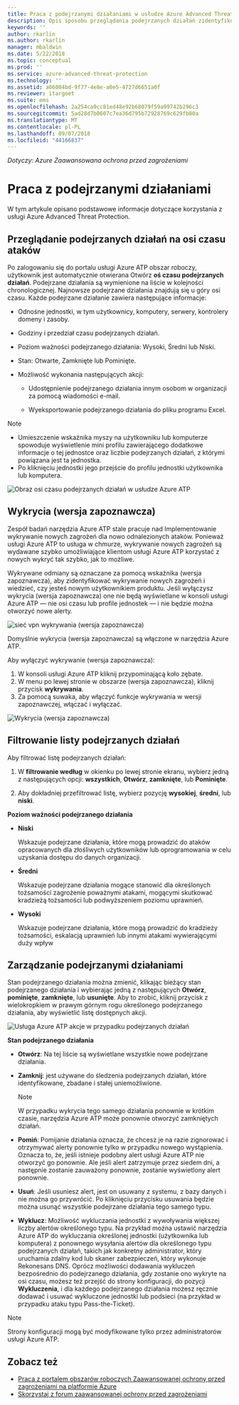 ```yaml
---
title: Praca z podejrzanymi działaniami w usłudze Azure Advanced Threat Protection | Dokumentacja firmy Microsoft
description: Opis sposobu przeglądania podejrzanych działań zidentyfikowanych przez narzędzia Azure ATP
keywords: ''
author: rkarlin
ms.author: rkarlin
manager: mbaldwin
ms.date: 5/22/2018
ms.topic: conceptual
ms.prod: ''
ms.service: azure-advanced-threat-protection
ms.technology: ''
ms.assetid: a06004bd-9f77-4e8e-a0e5-4727d6651a0f
ms.reviewer: itargoet
ms.suite: ems
ms.openlocfilehash: 2a254ca9cc81ed48e92b68079f59a99742b296c3
ms.sourcegitcommit: 5ad28d7b0607c7ea36d795b72928769c629fb80a
ms.translationtype: MT
ms.contentlocale: pl-PL
ms.lasthandoff: 09/07/2018
ms.locfileid: "44166837"
---
```

*Dotyczy: Azure Zaawansowana ochrona przed zagrożeniami*



# <a name="working-with-suspicious-activities"></a>Praca z podejrzanymi działaniami
W tym artykule opisano podstawowe informacje dotyczące korzystania z usługi Azure Advanced Threat Protection.

## Przeglądanie podejrzanych działań na osi czasu ataków <a name="review-suspicious-activities-on-the-attack-time-line"></a>
Po zalogowaniu się do portalu usługi Azure ATP obszar roboczy, użytkownik jest automatycznie otwierana Otwórz **oś czasu podejrzanych działań**. Podejrzane działania są wymienione na liście w kolejności chronologicznej. Najnowsze podejrzane działania znajdują się u góry osi czasu.
Każde podejrzane działanie zawiera następujące informacje:

-   Odnośne jednostki, w tym użytkownicy, komputery, serwery, kontrolery domeny i zasoby.

-   Godziny i przedział czasu podejrzanych działań.

-   Poziom ważności podejrzanego działania: Wysoki, Średni lub Niski.

-   Stan: Otwarte, Zamknięte lub Pominięte.

-   Możliwość wykonania następujących akcji:

    -   Udostępnienie podejrzanego działania innym osobom w organizacji za pomocą wiadomości e-mail.

    -   Wyeksportowanie podejrzanego działania do pliku programu Excel.

> [!NOTE]
> -   Umieszczenie wskaźnika myszy na użytkowniku lub komputerze spowoduje wyświetlenie mini profilu zawierającego dodatkowe informacje o tej jednostce oraz liczbie podejrzanych działań, z którymi powiązana jest ta jednostka.
> -   Po kliknięciu jednostki jego przejście do profilu jednostki użytkownika lub komputera.

![Obraz osi czasu podejrzanych działań w usłudze Azure ATP](media/atp-sa-timeline.png)

## Wykrycia (wersja zapoznawcza)<a name="preview-detections"></a>

Zespół badań narzędzia Azure ATP stale pracuje nad Implementowanie wykrywanie nowych zagrożeń dla nowo odnalezionych ataków. Ponieważ usługi Azure ATP to usługa w chmurze, wykrywanie nowych zagrożeń są wydawane szybko umożliwiające klientom usługi Azure ATP korzystać z nowych wykryć tak szybko, jak to możliwe.

Wykrywane odmiany są oznaczane za pomocą wskaźnika (wersja zapoznawcza), aby zidentyfikować wykrywanie nowych zagrożeń i wiedzieć, czy jesteś nowym użytkownikiem produktu. Jeśli wyłączysz wykrycia (wersja zapoznawcza) one nie będą wyświetlane w konsoli usługi Azure ATP — nie osi czasu lub profile jednostek — i nie będzie można otworzyć nowe alerty.

![sieć vpn wykrywania (wersja zapoznawcza)](./media/preview-detection-vpn.png) 

Domyślnie wykrycia (wersja zapoznawcza) są włączone w narzędzia Azure ATP. 

Aby wyłączyć wykrywanie (wersja zapoznawcza):

1. W konsoli usługi Azure ATP kliknij przypominającą koło zębate.
2. W menu po lewej stronie w obszarze (wersja zapoznawcza), kliknij przycisk **wykrywania**.
3. Za pomocą suwaka, aby włączyć funkcje wykrywania w wersji zapoznawczej, włączać i wyłączać.
 
![Wykrycia (wersja zapoznawcza)](./media/preview-detections.png) 


## <a name="filter-suspicious-activities-list"></a>Filtrowanie listy podejrzanych działań
Aby filtrować listę podejrzanych działań:

1.  W **filtrowanie według** w okienku po lewej stronie ekranu, wybierz jedną z następujących opcji: **wszystkich**, **Otwórz**, **zamknięte**, lub **Pominięte**.

2.  Aby dokładniej przefiltrować listę, wybierz pozycję **wysokiej**, **średni**, lub **niski**.

**Poziom ważności podejrzanego działania**

-   **Niski**

    Wskazuje podejrzane działania, które mogą prowadzić do ataków opracowanych dla złośliwych użytkowników lub oprogramowania w celu uzyskania dostępu do danych organizacji.

-   **Średni**

    Wskazuje podejrzane działania mogące stanowić dla określonych tożsamości zagrożenie poważnymi atakami, mogącymi skutkować kradzieżą tożsamości lub podwyższeniem poziomu uprawnień.

-   **Wysoki**

    Wskazuje podejrzane działania, które mogą prowadzić do kradzieży tożsamości, eskalacją uprawnień lub innymi atakami wywierającymi duży wpływ




## <a name="managing-suspicious-activities"></a>Zarządzanie podejrzanymi działaniami
Stan podejrzanego działania można zmienić, klikając bieżący stan podejrzanego działania i wybierając jedną z następujących **Otwórz**, **pominięte**, **zamknięte**, lub **usunięte**.
Aby to zrobić, kliknij przycisk z wielokropkiem w prawym górnym rogu określonego podejrzanego działania, aby wyświetlić listę dostępnych akcji.

![Usługa Azure ATP akcje w przypadku podejrzanych działań](./media/atp-sa-actions.png)

**Stan podejrzanego działania**

-   **Otwórz**: Na tej liście są wyświetlane wszystkie nowe podejrzane działania.

-   **Zamknij**: jest używane do śledzenia podejrzanych działań, które identyfikowane, zbadane i stałej uniemożliwione.

    > [!NOTE]
    > W przypadku wykrycia tego samego działania ponownie w krótkim czasie, narzędzia Azure ATP może ponownie otworzyć zamkniętych działań.

-   **Pomiń**: Pomijanie działania oznacza, że chcesz je na razie zignorować i otrzymywać alerty ponownie tylko w przypadku nowego wystąpienia. Oznacza to, że, jeśli istnieje podobny alert usługi Azure ATP nie otworzyć go ponownie. Ale jeśli alert zatrzymuje przez siedem dni, a następnie zostanie zauważony ponownie, zostanie wyświetlony alert ponownie.

- **Usuń**: Jeśli usuniesz alert, jest on usuwany z systemu, z bazy danych i nie można go przywrócić. Po kliknięciu przycisku usuwania będzie można usunąć wszystkie podejrzane działania tego samego typu.

- **Wyklucz**: Możliwość wykluczania jednostki z wywoływania większej liczby alertów określonego typu. Na przykład można ustawić narzędzia Azure ATP do wykluczania określonej jednostki (użytkownika lub komputera) z ponownego wysyłania alertów dla określonego typu podejrzanych działań, takich jak konkretny administrator, który uruchamia zdalny kod lub skaner zabezpieczeń, który wykonuje Rekonesans DNS. Oprócz możliwości dodawania wykluczeń bezpośrednio do podejrzanego działania, gdy zostanie ono wykryte na osi czasu, możesz też przejść do strony konfiguracji, do pozycji **Wykluczenia**, i dla każdego podejrzanego działania możesz ręcznie dodawać i usuwać wykluczone jednostki lub podsieci (na przykład w przypadku ataku typu Pass-the-Ticket). 

> [!NOTE]
> Strony konfiguracji mogą być modyfikowane tylko przez administratorów usługi Azure ATP.


## <a name="see-also"></a>Zobacz też

- [Praca z portalem obszarów roboczych Zaawansowanej ochrony przed zagrożeniami na platformie Azure](workspace-portal.md)
- [Skorzystaj z forum zaawansowanej ochrony przed zagrożeniami](https://aka.ms/azureatpcommunity)
